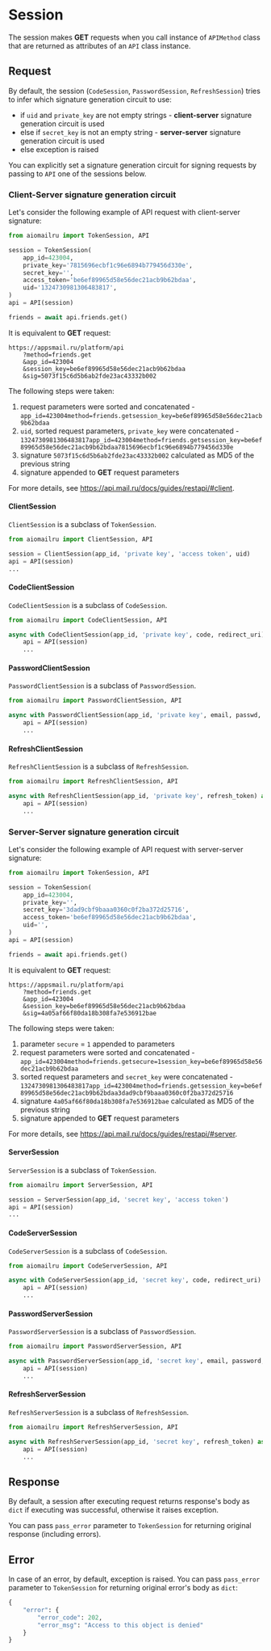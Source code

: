 # Session

The session makes **GET** requests when you call instance of `APIMethod`
class that are returned as attributes of an `API` class instance.

## Request

By default, the session (`CodeSession`, `PasswordSession`, `RefreshSession`)
tries to infer which signature generation circuit to use:

* if `uid` and `private_key` are not empty strings - **client-server** signature generation circuit is used
* else if `secret_key` is not an empty string - **server-server** signature generation circuit is used
* else exception is raised

You can explicitly set a signature generation circuit for signing requests
by passing to `API` one of the sessions below.

### Client-Server signature generation circuit

Let's consider the following example of API request with client-server signature:

```python
from aiomailru import TokenSession, API

session = TokenSession(
    app_id=423004,
    private_key='7815696ecbf1c96e6894b779456d330e',
    secret_key='',
    access_token='be6ef89965d58e56dec21acb9b62bdaa',
    uid='1324730981306483817',
)
api = API(session)

friends = await api.friends.get()
```

It is equivalent to **GET** request:

```shell
https://appsmail.ru/platform/api
    ?method=friends.get
    &app_id=423004
    &session_key=be6ef89965d58e56dec21acb9b62bdaa
    &sig=5073f15c6d5b6ab2fde23ac43332b002
```

The following steps were taken:

1. request parameters were sorted and concatenated - `app_id=423004method=friends.getsession_key=be6ef89965d58e56dec21acb9b62bdaa`
2. `uid`, sorted request parameters, `private_key` were concatenated - `1324730981306483817app_id=423004method=friends.getsession_key=be6ef89965d58e56dec21acb9b62bdaa7815696ecbf1c96e6894b779456d330e`
3. signature `5073f15c6d5b6ab2fde23ac43332b002` calculated as MD5 of the previous string
4. signature appended to **GET** request parameters

For more details, see https://api.mail.ru/docs/guides/restapi/#client.

#### ClientSession

`ClientSession` is a subclass of `TokenSession`.

```python
from aiomailru import ClientSession, API

session = ClientSession(app_id, 'private key', 'access token', uid)
api = API(session)
...
```

#### CodeClientSession

`CodeClientSession` is a subclass of `CodeSession`.

```python
from aiomailru import CodeClientSession, API

async with CodeClientSession(app_id, 'private key', code, redirect_uri) as session:
    api = API(session)
    ...
```

#### PasswordClientSession

`PasswordClientSession` is a subclass of `PasswordSession`.

```python
from aiomailru import PasswordClientSession, API

async with PasswordClientSession(app_id, 'private key', email, passwd, scope) as session:
    api = API(session)
    ...
```

#### RefreshClientSession

`RefreshClientSession` is a subclass of `RefreshSession`.

```python
from aiomailru import RefreshClientSession, API

async with RefreshClientSession(app_id, 'private key', refresh_token) as session:
    api = API(session)
    ...
```

### Server-Server signature generation circuit

Let's consider the following example of API request with server-server signature:

```python
from aiomailru import TokenSession, API

session = TokenSession(
    app_id=423004,
    private_key='',
    secret_key='3dad9cbf9baaa0360c0f2ba372d25716',
    access_token='be6ef89965d58e56dec21acb9b62bdaa',
    uid='',
)
api = API(session)

friends = await api.friends.get()
```

It is equivalent to **GET** request:

```shell
https://appsmail.ru/platform/api
    ?method=friends.get
    &app_id=423004
    &session_key=be6ef89965d58e56dec21acb9b62bdaa
    &sig=4a05af66f80da18b308fa7e536912bae
```

The following steps were taken:

1. parameter `secure` = `1` appended to parameters
2. request parameters were sorted and concatenated - `app_id=423004method=friends.getsecure=1session_key=be6ef89965d58e56dec21acb9b62bdaa`
3. sorted request parameters and `secret_key` were concatenated - `1324730981306483817app_id=423004method=friends.getsession_key=be6ef89965d58e56dec21acb9b62bdaa3dad9cbf9baaa0360c0f2ba372d25716`
4. signature `4a05af66f80da18b308fa7e536912bae` calculated as MD5 of the previous string
5. signature appended to **GET** request parameters

For more details, see  https://api.mail.ru/docs/guides/restapi/#server.

#### ServerSession

`ServerSession` is a subclass of `TokenSession`.

```python
from aiomailru import ServerSession, API

session = ServerSession(app_id, 'secret key', 'access token')
api = API(session)
...
```

#### CodeServerSession

`CodeServerSession` is a subclass of `CodeSession`.

```python
from aiomailru import CodeServerSession, API

async with CodeServerSession(app_id, 'secret key', code, redirect_uri) as session:
    api = API(session)
    ...
```

#### PasswordServerSession

`PasswordServerSession` is a subclass of `PasswordSession`.

```python
from aiomailru import PasswordServerSession, API

async with PasswordServerSession(app_id, 'secret key', email, password, scope) as session:
    api = API(session)
    ...
```

#### RefreshServerSession

`RefreshServerSession` is a subclass of `RefreshSession`.

```python
from aiomailru import RefreshServerSession, API

async with RefreshServerSession(app_id, 'secret key', refresh_token) as session:
    api = API(session)
    ...
```

## Response

By default, a session after executing request returns response's body
as `dict` if executing was successful, otherwise it raises exception.

You can pass `pass_error` parameter to `TokenSession`
for returning original response (including errors).

## Error

In case of an error, by default, exception is raised.
You can pass `pass_error` parameter to `TokenSession`
for returning original error's body as `dict`:

```python
{
    "error": {
        "error_code": 202,
        "error_msg": "Access to this object is denied"
    }
}
```
